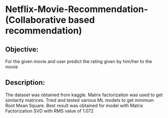 
Netflix-Movie-Recommendation-(Collaborative based recommendation)
===================================================================

## Objective: 
For the given movie and user predict the rating given by him/her to the movie

## Description: 
The dataset was obtained from kaggle. Matrix factorization was used to get similarity
matrices. Tried and tested various ML models to get minimum Root Mean Square. Best result was
obtained for model with Matrix Factorization SVD with RMS value of 1.072

